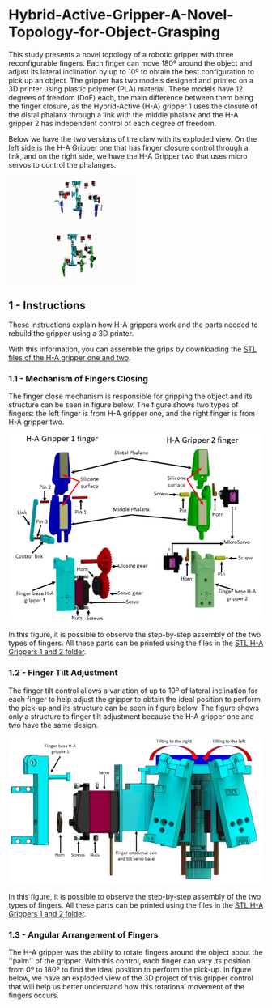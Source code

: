 # Hybrid-Active-Gripper-A-Novel-Topology-for-Object-Grasping

This study presents a novel topology of a robotic gripper with three reconfigurable fingers. Each finger can move 180º around the object and adjust its lateral inclination by up to 10º to obtain the best configuration to pick up an object. The gripper has two models designed and printed on a 3D printer using plastic polymer (PLA) material. These models have 12 degrees of freedom (DoF) each, the main difference between them being the finger closure, as the Hybrid-Active (H-A) gripper 1 uses the closure of the distal phalanx through a link with the middle phalanx and the H-A gripper 2 has independent control of each degree of freedom.

Below we have the two versions of the claw with its exploded view. On the left side is the H-A Gripper one that has finger closure control through a link, and on the right side, we have the H-A Gripper two that uses micro servos to control the phalanges.

<img src="https://github.com/jonathashmp/HAG_Topology/blob/main/Videos/H-A%20Gripper%201.gif" width=50% height=50% /> <img src="https://github.com/jonathashmp/HAG_Topology/blob/main/Videos/H-A%20Gripper%202.gif" width=50% height=50% />

## 1 - Instructions

These instructions explain how H-A grippers work and the parts needed to rebuild the gripper using a 3D printer. 

With this information, you can assemble the grips by downloading the [STL files of the H-A gripper one and two](https://github.com/jonathashmp/HAG_Topology/tree/main/STL%20H-A%20Grippers%201%20and%202).

### 1.1 - Mechanism of Fingers Closing

The finger close mechanism is responsible for gripping the object and its structure can be seen in figure below. The figure shows two types of fingers: the left finger is from H-A gripper one, and the right finger is from H-A gripper two.

<img src=https://github.com/jonathashmp/HAG_Topology/blob/main/Figures/3D%20exploded%20view%20of%20finger%20closing%20mechanism.png />

In this figure, it is possible to observe the step-by-step assembly of the two types of fingers. All these parts can be printed using the files in the [STL H-A Grippers 1 and 2 folder](https://github.com/jonathashmp/HAG_Topology/tree/main/STL%20H-A%20Grippers%201%20and%202).

### 1.2 - Finger Tilt Adjustment

The finger tilt control allows a variation of up to 10º of lateral inclination for each finger to help adjust the gripper to obtain the ideal position to perform the pick-up and its structure can be seen in figure below. The figure shows only a structure to finger tilt adjustment because the H-A gripper one and two have the same design.

<img src=https://github.com/jonathashmp/HAG_Topology/blob/main/Figures/3D%20view%20of%20the%20Finger%20Tilt%20Adjustment.png />

In this figure, it is possible to observe the step-by-step assembly of the two types of fingers. All these parts can be printed using the files in the [STL H-A Grippers 1 and 2 folder](https://github.com/jonathashmp/HAG_Topology/tree/main/STL%20H-A%20Grippers%201%20and%202).

### 1.3 - Angular Arrangement of Fingers

The H-A gripper was the ability to rotate fingers around the object about the ''palm'' of the gripper. With this control, each finger can vary its position from 0º to 180º to find the ideal position to perform the pick-up. In figure below, we have an exploded view of the 3D project of this gripper control that will help us better understand how this rotational movement of the fingers occurs.
